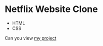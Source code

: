 # Netflix Website Clone
- HTML
- CSS

Can you view [my project](https://panchenkonaz.github.io/netflix__clone/)

